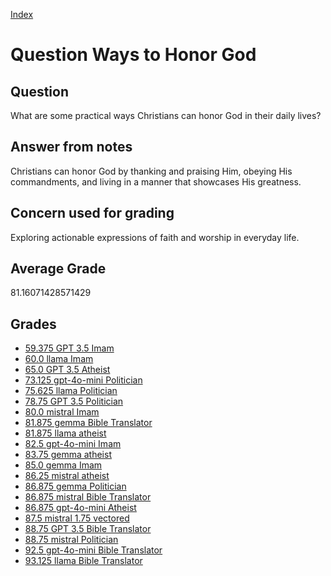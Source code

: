 
[Index](../../index.md)
# Question Ways to Honor God
## Question
What are some practical ways Christians can honor God in their daily lives?

## Answer from notes
Christians can honor God by thanking and praising Him, obeying His commandments, and living in a manner that showcases His greatness.

## Concern used for grading
Exploring actionable expressions of faith and worship in everyday life.

## Average Grade
81.16071428571429

## Grades
 * [59.375 GPT 3.5 Imam](../answers/GPT_3.5_Imam/Ways_to_Honor_God.md)
 * [60.0 llama Imam](../answers/llama_Imam/Ways_to_Honor_God.md)
 * [65.0 GPT 3.5 Atheist](../answers/GPT_3.5_Atheist/Ways_to_Honor_God.md)
 * [73.125 gpt-4o-mini Politician](../answers/gpt-4o-mini_Politician/Ways_to_Honor_God.md)
 * [75.625 llama Politician](../answers/llama_Politician/Ways_to_Honor_God.md)
 * [78.75 GPT 3.5 Politician](../answers/GPT_3.5_Politician/Ways_to_Honor_God.md)
 * [80.0 mistral Imam](../answers/mistral_Imam/Ways_to_Honor_God.md)
 * [81.875 gemma Bible Translator](../answers/gemma_Bible_Translator/Ways_to_Honor_God.md)
 * [81.875 llama atheist](../answers/llama_atheist/Ways_to_Honor_God.md)
 * [82.5 gpt-4o-mini Imam](../answers/gpt-4o-mini_Imam/Ways_to_Honor_God.md)
 * [83.75 gemma atheist](../answers/gemma_atheist/Ways_to_Honor_God.md)
 * [85.0 gemma Imam](../answers/gemma_Imam/Ways_to_Honor_God.md)
 * [86.25 mistral atheist](../answers/mistral_atheist/Ways_to_Honor_God.md)
 * [86.875 gemma Politician](../answers/gemma_Politician/Ways_to_Honor_God.md)
 * [86.875 mistral Bible Translator](../answers/mistral_Bible_Translator/Ways_to_Honor_God.md)
 * [86.875 gpt-4o-mini Atheist](../answers/gpt-4o-mini_Atheist/Ways_to_Honor_God.md)
 * [87.5 mistral 1.75 vectored](../answers/mistral_1.75_vectored/Ways_to_Honor_God.md)
 * [88.75 GPT 3.5 Bible Translator](../answers/GPT_3.5_Bible_Translator/Ways_to_Honor_God.md)
 * [88.75 mistral Politician](../answers/mistral_Politician/Ways_to_Honor_God.md)
 * [92.5 gpt-4o-mini Bible Translator](../answers/gpt-4o-mini_Bible_Translator/Ways_to_Honor_God.md)
 * [93.125 llama Bible Translator](../answers/llama_Bible_Translator/Ways_to_Honor_God.md)
